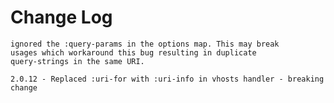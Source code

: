 # Change Log
	ignored the :query-params in the options map. This may break
	usages which workaround this bug resulting in duplicate
	query-strings in the same URI.

	2.0.12 - Replaced :uri-for with :uri-info in vhosts handler - breaking change
